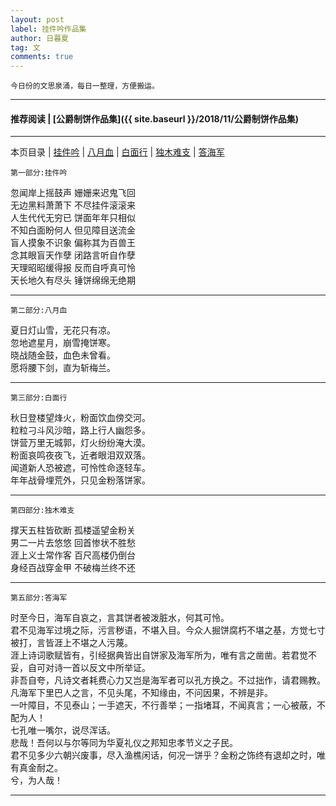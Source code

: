 ```yaml
---
layout: post
label: 挂件吟作品集
author: 日暮夏
tag: 文
comments: true
---
```

    
    今日份的文思泉涌，每日一整理，方便搬运。

---

#### 推荐阅读 | [公爵制饼作品集]({{ site.baseurl }}/2018/11/公爵制饼作品集) 

---

本页目录 \| [挂件吟](#dxjje)  \| [八月血](#dxjja)  \| [白面行](#dxjjb)  \| [独木难支](#dxjjc)  \| [答海军](#dxjjd)


<a name="dxjje"></a>  

    第一部分:挂件吟
    
忽闻岸上摇鼓声 姗姗来迟鬼飞回
<br>无边黑料萧萧下 不尽挂件滚滚来
<br>人生代代无穷已 饼面年年只相似
<br>不知白面盼何人 但见障目送流金
<br>盲人摸象不识象 偏称其为百兽王
<br>念其眼盲天作孽 闭路言听自作孽
<br>天理昭昭缓得报 反而自呼真可怜
<br>天长地久有尽头 锤饼绵绵无绝期

---

<a name="dxjja"></a>    

    第二部分:八月血

夏日灯山雪，无花只有凉。
<br>忽地遮星月，崩雪掩饼寒。
<br>晓战随金鼓，血色未曾看。
<br>愿将腰下剑，直为斩梅兰。

---

<a name="dxjjb"></a>    

    第三部分:白面行

秋日登楼望烽火，粉面饮血傍交河。
<br>粒粒刁斗风沙暗，路上行人幽怨多。
<br>饼营万里无城郭，灯火纷纷淹大漠。
<br>粉面哀鸣夜夜飞，近者眼泪双双落。
<br>闻道新人恐被遮，可怜性命逐轻车。
<br>年年战骨埋荒外，只见金粉落饼家。

---

<a name="dxjjc"></a>    

    第四部分:独木难支

撑天五柱皆砍断 孤楼遥望金粉关
<br>男二一片去悠悠 回首惨状不胜愁
<br>涯上义士常作客 百尺高楼仍倒台
<br>身经百战穿金甲 不破梅兰终不还

---

<a name="dxjjd"></a>    

    第五部分:答海军

时至今日，海军自哀之，言其饼者被泼脏水，何其可怜。
<br>君不见海军过境之际，污言秽语，不堪入目。今众人掘饼腐朽不堪之基，方觉七寸被打，言皆涯上不堪之人污蔑。
<br>涯上诗词歌赋皆有，引经据典皆出自饼家及海军所为，唯有言之凿凿。若君觉不妥，自可对诗一首以反文中所举证。
<br>非吾自夸，凡诗文者耗费心力又岂是海军者可以孔方换之。不过拙作，请君赐教。
<br>凡海军下里巴人之言，不见头尾，不知缘由，不问因果，不辨是非。
<br>一叶障目，不见泰山；一手遮天，不行善举；一指堵耳，不闻真言；一心被蔽，不配为人！
<br>七孔唯一嘴尔，说尽浑话。
<br>悲哉！吾何以与尔等同为华夏礼仪之邦知忠孝节义之子民。
<br>君不见多少六朝兴废事，尽入渔樵闲话，何况一饼乎？金粉之饰终有退却之时，唯有真金耐之。
<br>兮，为人哉！

---
